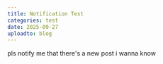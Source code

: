 ```yaml
---
title: Notification Test
categories: test
date: 2025-09-27
uploadto: blog
---
```

pls notify me that there's a new post i wanna know